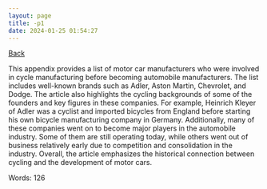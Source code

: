 ```yaml
---
layout: page
title: -p1
date: 2024-01-25 01:54:27
---
```


[Back](./)


This appendix provides a list of motor car manufacturers who were involved in cycle manufacturing before becoming automobile manufacturers. The list includes well-known brands such as Adler, Aston Martin, Chevrolet, and Dodge. The article also highlights the cycling backgrounds of some of the founders and key figures in these companies. For example, Heinrich Kleyer of Adler was a cyclist and imported bicycles from England before starting his own bicycle manufacturing company in Germany. Additionally, many of these companies went on to become major players in the automobile industry. Some of them are still operating today, while others went out of business relatively early due to competition and consolidation in the industry. Overall, the article emphasizes the historical connection between cycling and the development of motor cars.

Words: 126